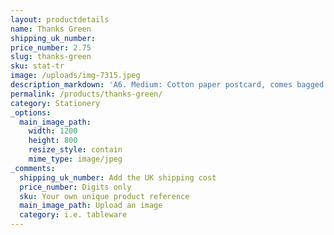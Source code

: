 ```yaml
---
layout: productdetails
name: Thanks Green
shipping_uk_number:
price_number: 2.75
slug: thanks-green
sku: stat-tr
image: /uploads/img-7315.jpeg
description_markdown: 'A6. Medium: Cotton paper postcard, comes bagged with kraft paper envelope.'
permalink: /products/thanks-green/
category: Stationery
_options:
  main_image_path:
    width: 1200
    height: 800
    resize_style: contain
    mime_type: image/jpeg
_comments:
  shipping_uk_number: Add the UK shipping cost
  price_number: Digits only
  sku: Your own unique product reference
  main_image_path: Upload an image
  category: i.e. tableware
---
```

